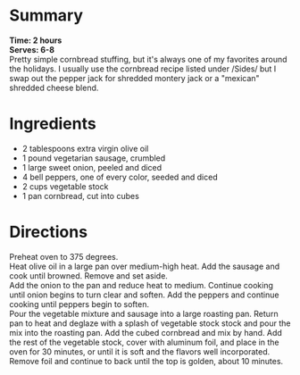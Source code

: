 # Summary
**Time: 2 hours**  
**Serves: 6-8**  
Pretty simple cornbread stuffing, but it's always one of my favorites around the holidays. I usually use the cornbread recipe listed under /Sides/ but I swap out the pepper jack for shredded montery jack or a "mexican" shredded cheese blend.

# Ingredients
- 2 tablespoons extra virgin olive oil
- 1 pound vegetarian sausage, crumbled
- 1 large sweet onion, peeled and diced
- 4 bell peppers, one of every color, seeded and diced
- 2 cups vegetable stock
- 1 pan cornbread, cut into cubes

# Directions
Preheat oven to 375 degrees.  
Heat olive oil in a large pan over medium-high heat. Add the sausage and cook until browned. Remove and set aside.  
Add the onion to the pan and reduce heat to medium. Continue cooking until onion begins to turn clear and soften. Add the peppers and continue cooking until peppers begin to soften.  
Pour the vegetable mixture and sausage into a large roasting pan.
Return pan to heat and deglaze with a splash of vegetable stock stock and pour the mix into the roasting pan. Add the cubed cornbread and mix by hand.
Add the rest of the vegetable stock, cover with aluminum foil, and place in the oven for 30 minutes, or until it is soft and the flavors well incorporated. Remove foil and continue to back until the top is golden, about 10 minutes.
